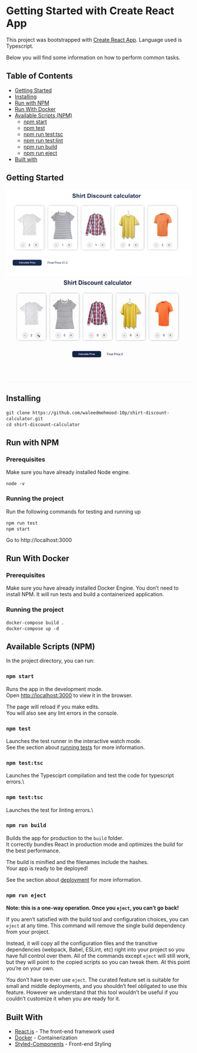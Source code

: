 # Getting Started with Create React App

This project was bootstrapped with [Create React App](https://github.com/facebook/create-react-app). Language used is Typescript.

Below you will find some information on how to perform common tasks.<br>

## Table of Contents

- [Getting Started](#getting-started)
- [Installing](#installing)
- [Run with NPM](#run-with-npm)
- [Run With Docker](#run-with-docker)
- [Available Scripts (NPM)](#available-scripts)
  - [npm start](#npm-start)
  - [npm test](#npm-test)
  - [npm run test:tsc](#npm-run-test:tsc)
  - [npm run test:lint](#npm-run-test:lint)
  - [npm run build](#npm-run-build)
  - [npm run eject](#npm-run-eject)
- [Built with](#built-with)

## Getting Started

![Screen Shopt](images/screenshot.png?raw=true "Screen Shot")
![Screen Shopt](images/screen-recording.gif?raw=true "Screen Shot")
## Installing
```
git clone https://github.com/waleedmehmood-10p/shirt-discount-calculator.git
cd shirt-discount-calculator
```
## Run with NPM

### Prerequisites
Make sure you have already installed Node engine.
```
node -v
```
### Running the project
Run the following commands for testing and running up
```
npm run test
npm start
```
Go to http://localhost:3000

## Run With Docker

### Prerequisites
Make sure you have already installed Docker Engine. You don’t need to install NPM. It will run tests and build a containerized application.

### Running the project
```
docker-compose build .
docker-compose up -d
```
## Available Scripts (NPM)

In the project directory, you can run:

### `npm start`

Runs the app in the development mode.\
Open [http://localhost:3000](http://localhost:3000) to view it in the browser.

The page will reload if you make edits.\
You will also see any lint errors in the console.

### `npm test`

Launches the test runner in the interactive watch mode.\
See the section about [running tests](https://facebook.github.io/create-react-app/docs/running-tests) for more information.

### `npm test:tsc`

Launches the Typesciprt compilation and test the code for typescript errors.\

### `npm test:tsc`

Launches the test for linting errors.\

### `npm run build`

Builds the app for production to the `build` folder.\
It correctly bundles React in production mode and optimizes the build for the best performance.

The build is minified and the filenames include the hashes.\
Your app is ready to be deployed!

See the section about [deployment](https://facebook.github.io/create-react-app/docs/deployment) for more information.

### `npm run eject`

**Note: this is a one-way operation. Once you `eject`, you can’t go back!**

If you aren’t satisfied with the build tool and configuration choices, you can `eject` at any time. This command will remove the single build dependency from your project.

Instead, it will copy all the configuration files and the transitive dependencies (webpack, Babel, ESLint, etc) right into your project so you have full control over them. All of the commands except `eject` will still work, but they will point to the copied scripts so you can tweak them. At this point you’re on your own.

You don’t have to ever use `eject`. The curated feature set is suitable for small and middle deployments, and you shouldn’t feel obligated to use this feature. However we understand that this tool wouldn’t be useful if you couldn’t customize it when you are ready for it.


## Built With 
* [React.js](https://reactjs.org/) - The front-end framework used
* [Docker](https://www.docker.com/) - Containerization
* [Styled-Components](https://styled-components.com/) - Front-end Styling